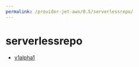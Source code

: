```yaml
---
permalink: /provider-jet-aws/0.5/serverlessrepo/
---
```


# serverlessrepo



* [v1alpha1](v1alpha1/index.md)